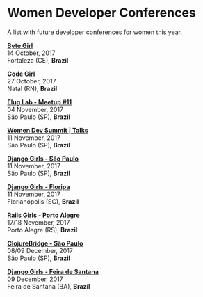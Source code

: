 # Women Developer Conferences

A list with future developer conferences for women this year.


[**Byte Girl**](https://www.facebook.com/bytegirlevento/)  
14 October, 2017  
Fortaleza (CE), **Brazil**

[**Code Girl**](https://www.sympla.com.br/code-girl-5__185364)  
27 October, 2017  
Natal (RN), **Brazil**

[**Elug Lab - Meetup #11**](https://www.meetup.com/elug_sp/events/243230058)  
04 November, 2017  
São Paulo (SP), **Brazil**

[**Women Dev Summit | Talks**](https://www.facebook.com/events/1922536651293173/)  
11 November, 2017  
São Paulo (SP), **Brazil**

[**Django Girls - São Paulo**](https://djangogirls.org/saopaulo/)  
11 November, 2017  
São Paulo (SP), **Brazil**

[**Django Girls - Floripa**](https://www.facebook.com/DGFloripa/)  
11 November, 2017  
Florianópolis (SC), **Brazil**

[**Rails Girls - Porto Alegre**](https://www.facebook.com/railsgirlspoa/)  
17/18 November, 2017  
Porto Alegre (RS), **Brazil**

[**ClojureBridge - São Paulo**](http://www.clojurebridge.org/events/2017-12-08-sao-paulo)  
08/09 December, 2017  
São Paulo (SP), **Brazil**

[**Django Girls - Feira de Santana**](https://djangogirls.org/feiradesantana/)  
09 December, 2017  
Feira de Santana (BA), **Brazil**
